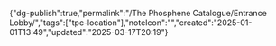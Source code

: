
{"dg-publish":true,"permalink":"/The Phosphene Catalogue/Entrance Lobby/","tags":["tpc-location"],"noteIcon":"","created":"2025-01-01T13:49","updated":"2025-03-17T20:19"}


